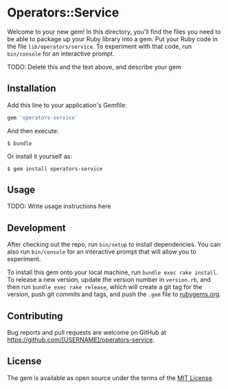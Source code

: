# Operators::Service

Welcome to your new gem! In this directory, you'll find the files you need to be able to package up your Ruby library into a gem. Put your Ruby code in the file `lib/operators/service`. To experiment with that code, run `bin/console` for an interactive prompt.

TODO: Delete this and the text above, and describe your gem

## Installation

Add this line to your application's Gemfile:

```ruby
gem 'operators-service'
```

And then execute:

    $ bundle

Or install it yourself as:

    $ gem install operators-service

## Usage

TODO: Write usage instructions here

## Development

After checking out the repo, run `bin/setup` to install dependencies. You can also run `bin/console` for an interactive prompt that will allow you to experiment.

To install this gem onto your local machine, run `bundle exec rake install`. To release a new version, update the version number in `version.rb`, and then run `bundle exec rake release`, which will create a git tag for the version, push git commits and tags, and push the `.gem` file to [rubygems.org](https://rubygems.org).

## Contributing

Bug reports and pull requests are welcome on GitHub at https://github.com/[USERNAME]/operators-service.


## License

The gem is available as open source under the terms of the [MIT License](http://opensource.org/licenses/MIT).

